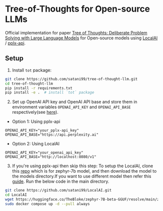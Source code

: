 # Tree-of-Thoughts for Open-source LLMs
Official implementation for paper [Tree of Thoughts: Deliberate Problem Solving with Large Language Models](https://arxiv.org/abs/2305.10601) for Open-source models using [LocalAI](https://github.com/mudler/LocalAI) / [pplx-api](https://blog.perplexity.ai/blog/introducing-pplx-api).

## Setup
1. Install `tot` package:
```bash
git clone https://github.com/satani99/tree-of-thought-llm.git
cd tree-of-thought-llm
pip install -r requirements.txt
pip install -e .  # install `tot` package
```
2. Set up OpenAI API key and OpenAI API base and store them in environment variables ``OPENAI_API_KEY`` and ``OPENAI_API_BASE`` respectively(see [here](https://help.openai.com/en/articles/5112595-best-practices-for-api-key-safety)).
- Option 1: Using pplx-api
```
OPENAI_API_KEY="your_pplx-api_key"
OPENAI_API_BASE="https://api.perplexity.ai"
```
- Option 2: Using LocalAI
```
OPENAI_API_KEY="your_openai_api_key"
OPENAI_API_BASE="http://localhost:8080/v1"
```
3. If you're using pplx-api then skip this step:
To setup the LocalAI, clone this [repo](https://github.com/satani99/LocalAI/tree/master) which is for zephyr-7b model, and then download the model to the models directory.If you want to use different model then refer this [guide](https://localai.io/howtos/easy-model-import-downloaded/).
Run the below code in the main directory.
```bash
git clone https://github.com/satani99/LocalAI.git
cd LocalAI
wget https://huggingface.co/TheBloke/zephyr-7B-beta-GGUF/resolve/main/zephyr-7b-beta.Q5_K_M.gguf -O models/zephyr
sudo docker compose up -d --pull always
```


